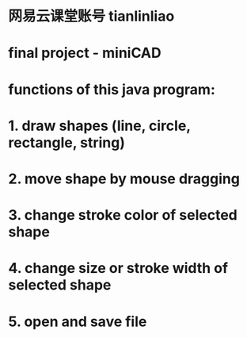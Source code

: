 # 网易云课堂账号 tianlinliao
# final project - miniCAD
# functions of this java program:
# 1. draw shapes (line, circle, rectangle, string)
# 2. move shape by mouse dragging
# 3. change stroke color of selected shape
# 4. change size or stroke width of selected shape
# 5. open and save file
